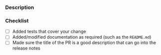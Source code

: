 ### Description

<!--
Please explain the changes you made here.

Help your reviewers my guiding them through your key changes,
implementation decisions etc.
You can even include snippets of output or screenshots.

A good, clear description == a faster review :)
-->

### Checklist
- [ ] Added tests that cover your change
- [ ] Added/modified documentation as required (such as the `README.md`)
- [ ] Made sure the title of the PR is a good description that can go into the release notes
